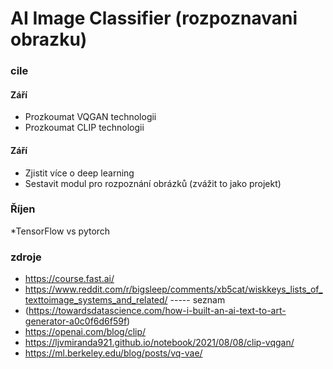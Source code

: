 # AI Image Classifier (rozpoznavani obrazku)

### cile
#### Září
* Prozkoumat VQGAN technologii
* Prozkoumat CLIP technologii

#### Září
* Zjistit více o deep learning
* Sestavit modul pro rozpoznání obrázků (zvážit to jako projekt)

### Říjen
*TensorFlow vs pytorch





### zdroje 
* https://course.fast.ai/
* https://www.reddit.com/r/bigsleep/comments/xb5cat/wiskkeys_lists_of_texttoimage_systems_and_related/ ----- seznam
* (https://towardsdatascience.com/how-i-built-an-ai-text-to-art-generator-a0c0f6d6f59f)
* https://openai.com/blog/clip/
* https://ljvmiranda921.github.io/notebook/2021/08/08/clip-vqgan/
* https://ml.berkeley.edu/blog/posts/vq-vae/
